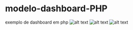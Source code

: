 # modelo-dashboard-PHP
exemplo de dashboard em php
![alt text](https://mir-s3-cdn-cf.behance.net/project_modules/1400/da6d67109251781.5fcfb62c182c8.png)
![alt text](https://mir-s3-cdn-cf.behance.net/project_modules/max_1200/695e47109251781.5fcfb62c17b7d.png)
![alt text](https://mir-s3-cdn-cf.behance.net/project_modules/max_1200/53e1e4109251781.5fcfb62c1733f.png)
